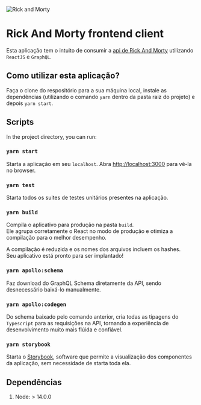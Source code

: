 ![Rick and Morty](https://firebasestorage.googleapis.com/v0/b/enme-b7107.appspot.com/o/name.png?alt=media)

# Rick And Morty frontend client

Esta aplicação tem o intuito de consumir a [api de Rick And Morty](https://rickandmortyapi.com/graphql) utilizando `ReactJS` e `GraphQL`.

## Como utilizar esta aplicação?

Faça o clone do respositório para a sua máquina local, instale as dependências (utilizando o comando `yarn` dentro da pasta raiz do projeto) e depois `yarn start`.

## Scripts

In the project directory, you can run:

### `yarn start`

Starta a aplicação em seu `localhost`.
Abra [http://localhost:3000](http://localhost:3000) para vê-la no browser.

### `yarn test`

Starta todos os suites de testes unitários presentes na aplicação.

### `yarn build`

Compila o aplicativo para produção na pasta `build`.\
Ele agrupa corretamente o React no modo de produção e otimiza a compilação para o melhor desempenho.

A compilação é reduzida e os nomes dos arquivos incluem os hashes.\
Seu aplicativo está pronto para ser implantado!

### `yarn apollo:schema`

Faz download do GraphQL Schema diretamente da API, sendo desnecessário baixá-lo manualmente.

### `yarn apollo:codegen`

Do schema baixado pelo comando anterior, 
cria todas as tipagens do `Typescript` para as requisições na API, tornando a experiência de desenvolvimento muito mais flúida e confiável.

### `yarn storybook`

Starta o [Storybook](https://storybook.js.org/), software que permite a visualização dos componentes da aplicação, sem necessidade de starta toda ela.

## Dependências

1) Node: > 14.0.0
